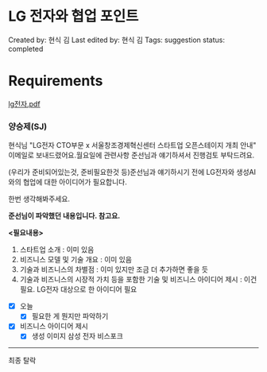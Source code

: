 # LG 전자와 협업 포인트

Created by: 현식 김
Last edited by: 현식 김
Tags: suggestion
status: completed

# Requirements

[lg전자.pdf](LG%20%E1%84%8C%E1%85%A5%E1%86%AB%E1%84%8C%E1%85%A1%E1%84%8B%E1%85%AA%20%E1%84%92%E1%85%A7%E1%86%B8%E1%84%8B%E1%85%A5%E1%86%B8%20%E1%84%91%E1%85%A9%E1%84%8B%E1%85%B5%E1%86%AB%E1%84%90%E1%85%B3%20be6e5e29f2af43a9a9fe1ccd5d663670/lg%25E1%2584%258C%25E1%2585%25A5%25E1%2586%25AB%25E1%2584%258C%25E1%2585%25A1.pdf)

### 양승제(SJ)

현식님 "LG전자 CTO부문 x 서울창조경제혁신센터 스타트업 오픈스테이지 개최 안내" 이메일로 보내드렸어요.월요일에 관련사항 준선님과 얘기하셔서 진행검토 부탁드려요.

(우리가 준비되어있는것, 준비필요한것 등)준선님과 얘기하시기 전에 LG전자와 생성AI와의 협업에 대한 아이디어가 필요합니다.

한번 생각해봐주세요.

**준선님이 파악했던 내용입니다. 참고요.**

**<필요내용>**

1. 스타트업 소개 : 이미 있음
2. 비즈니스 모델 및 기술 개요 : 이미 있음
3. 기술과 비즈니스의 차별점 : 이미 있지만 조금 더 추가하면 좋을 듯
4. 기술과 비즈니스의 시장적 가치 등을 포함한 기술 및 비즈니스 아이디어 제시 : 이건 필요. LG전자 대상으로 한 아이디어 필요
- [x]  오늘
    - [x]  필요한 게 뭔지만 파악하기
- [x]  비즈니스 아이디어 제시
    - [x]  생성 이미지 삼성 전자 비스포크

---

최종 탈락
